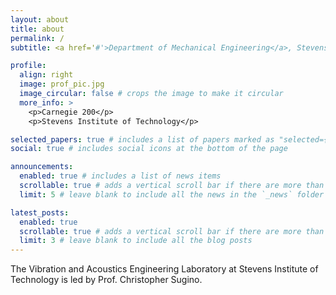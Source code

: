 ```yaml
---
layout: about
title: about
permalink: /
subtitle: <a href='#'>Department of Mechanical Engineering</a>, Stevens Institute of Technology.

profile:
  align: right
  image: prof_pic.jpg
  image_circular: false # crops the image to make it circular
  more_info: >
    <p>Carnegie 200</p>
    <p>Stevens Institute of Technology</p>

selected_papers: true # includes a list of papers marked as "selected={true}"
social: true # includes social icons at the bottom of the page

announcements:
  enabled: true # includes a list of news items
  scrollable: true # adds a vertical scroll bar if there are more than 3 news items
  limit: 5 # leave blank to include all the news in the `_news` folder

latest_posts:
  enabled: true
  scrollable: true # adds a vertical scroll bar if there are more than 3 new posts items
  limit: 3 # leave blank to include all the blog posts
---
```


The Vibration and Acoustics Engineering Laboratory at Stevens Institute of Technology is led by Prof. Christopher Sugino.

